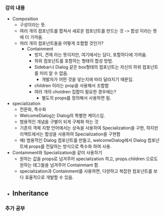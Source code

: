 ### 강의 내용

- Composition
  - 구성이라는 뜻.
  - 여러 개의 컴포넌트를 합쳐서 새로운 컴포넌트를 만드는 것 -> 합성 이라는 뜻에 더 가까움.
  - 여러 개의 컴포넌트들을 어떻게 조합할 것인가?
    - Containment
      - 방지, 견제 라는 뜻이지만, 여기에서는 담다, 포함하다에 가까움.
      - 하위 컴포넌트를 포함하는 형태의 합성 방법.
      - Sidebar나 Dialog 같은 box형태의 컴포넌트는 자신의 하위 컴포넌트를 미리 알 수 없음.
        - 개발자가 어떤 것을 넣는지에 따라 달라지기 때문임.
      - children 이라는 prop을 사용해서 조합함
      - 여러 개의 choldren 집합이 필요한 경우에는?
        - 별도의 props를 정의해서 사용하면 됨.
- specialization
  - 전문화, 특수화
  - WelcomeDialog는 Dialog의 특별한 케이스임.
  - 범용적인 개념을 구별이 되게 구체화 하는 것
  - 기존의 객체 지향 언어에서는 상속을 사용하여 Specialization을 구현, 하지만 리액트에서는 합성을 사용하여 Specialization을 구현함
  - 예) 범용적인 Dialog 컴포넌트를 만들고, welcomeDialog에서 Dialog 컴포넌트에 props를 전달하는 방식으로 특수화 하여 사용.
- Containment와 Specialization을 같이 사용하기
  - 원하는 값을 props로 넘겨주어 specialization 하고, props.children 으로도 원하는 태그들을 넘겨주어 Containmant 함.
  - specialization과 Containment를 사용하면, 다양하고 복잡한 컴포넌트를 보다 효율적으로 개발할 수 있음.
- Inheritance
  -

### 추가 공부

